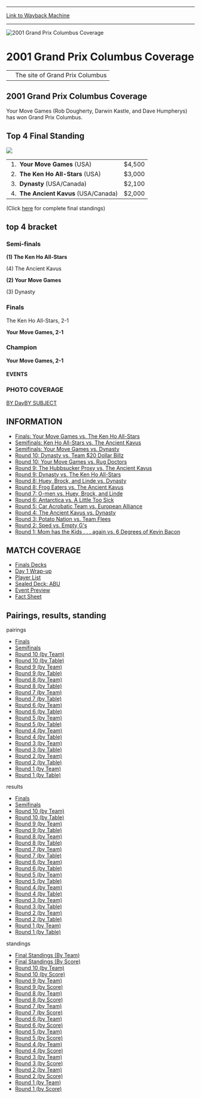 
---
[Link to Wayback Machine](https://web.archive.org/web/20160303193942/http://magic.wizards.com/en/events/coverage/gpcol01)

[_metadata_:description]:- "2001 Grand Prix Columbus Coverage"
[_metadata_:generator]:- "Drupal 7 (http://drupal.org)"
[_metadata_:node]:- "806056"
[_metadata_:source]:- "div-block-system-main"
[_metadata_:title]:- "2001 Grand Prix Columbus Coverage"
[_metadata_:wayback_capture_timestamp]:- "2016-03-03 19:39:42"
[_metadata_:wayback_raw_url]:- "https://web.archive.org/web/20160303193942id_/http://magic.wizards.com/en/events/coverage/gpcol01"
[_metadata_:wayback_url]:- "http://magic.wizards.com/en/events/coverage/gpcol01"
---







![2001 Grand Prix Columbus Coverage](https://media.magic.wizards.com/images/banner/large_1_4.jpg)





2001 Grand Prix Columbus Coverage
=================================














|  |  |
| --- | --- |
|  | The site of Grand Prix Columbus |

2001 Grand Prix Columbus Coverage
---------------------------------


Your Move Games (Rob Dougherty, Darwin Kastle, and Dave Humpherys) has won Grand Prix Columbus.


Top 4 Final Standing
--------------------


![](https://media.magic.wizards.com/image_legacy_migration/sideboard/images/GPCOLU01/497.jpg)

|  |  |
| --- | --- |
|  1.  **Your Move Games** (USA) | $4,500 |
|  2.  **The Ken Ho All-Stars** (USA) | $3,000 |
|  3.  **Dynasty** (USA/Canada) | $2,100 |
|  4.  **The Ancient Kavus** (USA/Canada) | $2,000 |

(Click [here](/en/articles/archive/feature/final-standings-score-2015-10-15) for complete final standings)


top 4 bracket
-------------





### Semi-finals





**(1) The Ken Ho All-Stars**




(4) The Ancient Kavus






**(2) Your Move Games**




(3) Dynasty







### Finals





The Ken Ho All-Stars, 2-1




**Your Move Games, 2-1**







### Champion





**Your Move Games, 2-1**














#### EVENTS


### PHOTO COVERAGE


[BY Day](/en/articles/archive/feature/2001-grand-prix-columbus-2015-10-15)[BY SUBJECT](/en/articles/archive/feature/2001-grand-prix-columbus-2015-10-15)









INFORMATION
-----------


* [Finals: Your Move Games vs. The Ken Ho All-Stars](/en/articles/archive/feature/finals-your-move-games-vs-ken-ho-all-stars-2015-10-15)
* [Semifinals: Ken Ho All-Stars vs. The Ancient Kavus](/en/articles/archive/feature/semifinals-ken-ho-all-stars-vs-ancient-kavus-2015-10-15)
* [Semifinals: Your Move Games vs. Dynasty](/en/articles/archive/feature/semifinals-your-move-games-vs-dynasty-2015-10-15)
* [Round 10: Dynasty vs. Team $20 Dollar Billz](/en/articles/archive/feature/round-10-dynasty-vs-team-20-dollar-billz-2015-10-15)
* [Round 10: Your Move Games vs. Rug Doctors](/en/articles/archive/feature/round-10-your-move-games-vs-rug-doctors-2015-10-15)
* [Round 9: The Hubbsucker Proxy vs. The Ancient Kavus](/en/articles/archive/feature/round-9-hubbsucker-proxy-vs-ancient-kavus-2015-10-15)
* [Round 9: Dynasty vs. The Ken Ho All-Stars](/en/articles/archive/feature/round-9-dynasty-vs-ken-ho-all-stars-2015-10-15)
* [Round 8: Huey, Brock, and Linde vs. Dynasty](/en/articles/archive/feature/round-8-huey-brock-and-linde-vs-dynasty-2015-10-15)
* [Round 8: Frog Eaters vs. The Ancient Kavus](/en/articles/archive/feature/round-8-frog-eaters-vs-ancient-kavus-2015-10-15)
* [Round 7: O-men vs. Huey, Brock, and Linde](/en/articles/archive/feature/round-7-o-men-vs-huey-brock-and-linde-2015-10-15)
* [Round 6: Antarctica vs. A Little Too Sick](/en/articles/archive/feature/round-6-antarctica-vs-little-too-sick-2015-10-15)
* [Round 5: Car Acrobatic Team vs. European Alliance](/en/articles/archive/feature/round-5-car-acrobatic-team-vs-european-alliance-2015-10-15)
* [Round 4: The Ancient Kavus vs. Dynasty](/en/articles/archive/feature/round-4-ancient-kavus-vs-dynasty-2015-10-15)
* [Round 3: Potato Nation vs. Team Flees](/en/articles/archive/feature/round-3-potato-nation-vs-team-flees-2015-10-15)
* [Round 2: Sped vs. Empty G's](/en/articles/archive/feature/round-2-sped-vs-empty-gs-2015-10-15)
* [Round 1: Mom has the Kids . . . again vs. 6 Degrees of Kevin Bacon](/en/articles/archive/feature/round-1-mom-has-kids-again-vs-6-degrees-kevin-bacon-2015-10-15)


MATCH COVERAGE
--------------


* [Finals Decks](/en/articles/archive/feature/finals-decks-2015-10-15)
* [Day 1 Wrap-up](/en/articles/archive/feature/day-1-wrap-2015-10-15)
* [Player List](/en/articles/archive/feature/grand-prix%C2%96columbus-player-list-2015-10-15)
* [Sealed Deck: ABU](/en/articles/archive/feature/team-alphabetaunlimitedcom-sealed-decks-2015-10-15)
* [Event Preview](/en/articles/archive/feature/grand-prix%C2%96columbus-preview-2015-10-15)
* [Fact Sheet](/en/articles/archive/feature/2001-grand-prix-columbus-coverage-2015-10-15)


Pairings, results, standing
---------------------------



pairings


* [Finals](/en/articles/archive/feature/finals-pairing-2015-10-15)
* [Semifinals](/en/articles/archive/feature/semifinal-pairings-2015-10-15)
* [Round 10 (by Team)](/en/articles/archive/feature/round-10-pairings-team-2015-10-15)
* [Round 10 (by Table)](/en/articles/archive/feature/round-10-pairings-table-2015-10-15)
* [Round 9 (by Team)](/en/articles/archive/feature/round-9-pairings-team-2015-10-15)
* [Round 9 (by Table)](/en/articles/archive/feature/round-9-pairings-table-2015-10-15)
* [Round 8 (by Team)](/en/articles/archive/feature/round-8-pairings-team-2015-10-15)
* [Round 8 (by Table)](/en/articles/archive/feature/round-8-pairings-table-2015-10-15)
* [Round 7 (by Team)](/en/articles/archive/feature/round-7-pairings-team-2015-10-15)
* [Round 7 (by Table)](/en/articles/archive/feature/round-7-pairings-table-2015-10-15)
* [Round 6 (by Team)](/en/articles/archive/feature/round-6-pairings-team-2015-10-15)
* [Round 6 (by Table)](/en/articles/archive/feature/round-6-pairings-table-2015-10-15)
* [Round 5 (by Team)](/en/articles/archive/feature/round-5-pairings-team-2015-10-15)
* [Round 5 (by Table)](/en/articles/archive/feature/round-5-pairings-table-2015-10-15)
* [Round 4 (by Team)](/en/articles/archive/feature/round-4-pairings-team-2015-10-15)
* [Round 4 (by Table)](/en/articles/archive/feature/round-4-pairings-table-2015-10-15)
* [Round 3 (by Team)](/en/articles/archive/feature/round-3-pairings-team-2015-10-15)
* [Round 3 (by Table)](/en/articles/archive/feature/round-3-pairings-table-2015-10-15)
* [Round 2 (by Team)](/en/articles/archive/feature/round-2-pairings-team-2015-10-15)
* [Round 2 (by Table)](/en/articles/archive/feature/round-2-pairings-table-2015-10-15)
* [Round 1 (by Team)](/en/articles/archive/feature/round-1-pairings-team-2015-10-15)
* [Round 1 (by Table)](/en/articles/archive/feature/round-1-pairings-table-2015-10-15)


results


* [Finals](/en/articles/archive/feature/finals-result-2015-10-15)
* [Semifinals](/en/articles/archive/feature/semifinal-results-2015-10-15)
* [Round 10 (by Team)](/en/articles/archive/feature/round-10-results-team-2015-10-15)
* [Round 10 (by Table)](/en/articles/archive/feature/round-10-results-table-2015-10-15)
* [Round 9 (by Team)](/en/articles/archive/feature/round-9-results-team-2015-10-15)
* [Round 9 (by Table)](/en/articles/archive/feature/round-9-results-table-2015-10-15)
* [Round 8 (by Team)](/en/articles/archive/feature/round-8-results-team-2015-10-15)
* [Round 8 (by Table)](/en/articles/archive/feature/round-8-results-table-2015-10-15)
* [Round 7 (by Team)](/en/articles/archive/feature/round-7-results-team-2015-10-15)
* [Round 7 (by Table)](/en/articles/archive/feature/round-7-results-table-2015-10-15)
* [Round 6 (by Team)](/en/articles/archive/feature/round-6-results-team-2015-10-15)
* [Round 6 (by Table)](/en/articles/archive/feature/round-6-results-table-2015-10-15)
* [Round 5 (by Team)](/en/articles/archive/feature/round-5-results-team-2015-10-15)
* [Round 5 (by Table)](/en/articles/archive/feature/round-5-results-table-2015-10-15)
* [Round 4 (by Team)](/en/articles/archive/feature/round-4-results-team-2015-10-15)
* [Round 4 (by Table)](/en/articles/archive/feature/round-4-results-table-2015-10-15)
* [Round 3 (by Team)](/en/articles/archive/feature/round-3-results-team-2015-10-15)
* [Round 3 (by Table)](/en/articles/archive/feature/round-3-results-table-2015-10-15)
* [Round 2 (by Team)](/en/articles/archive/feature/round-2-results-team-2015-10-15)
* [Round 2 (by Table)](/en/articles/archive/feature/round-2-results-table-2015-10-15)
* [Round 1 (by Team)](/en/articles/archive/feature/round-1-results-team-2015-10-15)
* [Round 1 (by Table)](/en/articles/archive/feature/round-1-results-table-2015-10-15)


standings


* [Final Standings (By Team)](/en/articles/archive/feature/final-standings-team-2015-10-15)
* [Final Standings (By Score)](/en/articles/archive/feature/final-standings-score-2015-10-15)
* [Round 10 (by Team)](/en/articles/archive/feature/round-10-standings-team-2015-10-15)
* [Round 10 (by Score)](/en/articles/archive/feature/round-10-standings-score-2015-10-15)
* [Round 9 (by Team)](/en/articles/archive/feature/round-9-standings-team-2015-10-15)
* [Round 9 (by Score)](/en/articles/archive/feature/round-9-standings-score-2015-10-15)
* [Round 8 (by Team)](/en/articles/archive/feature/round-8-standings-team-2015-10-15)
* [Round 8 (by Score)](/en/articles/archive/feature/round-8-standings-score-2015-10-15)
* [Round 7 (by Team)](/en/articles/archive/feature/round-7-standings-team-2015-10-15)
* [Round 7 (by Score)](/en/articles/archive/feature/round-7-standings-score-2015-10-15)
* [Round 6 (by Team)](/en/articles/archive/feature/round-6-standings-team-2015-10-15)
* [Round 6 (by Score)](/en/articles/archive/feature/round-6-standings-score-2015-10-15)
* [Round 5 (by Team)](/en/articles/archive/feature/round-5-standings-team-2015-10-15)
* [Round 5 (by Score)](/en/articles/archive/feature/round-5-standings-score-2015-10-15)
* [Round 4 (by Team)](/en/articles/archive/feature/round-4-standings-team-2015-10-15)
* [Round 4 (by Score)](/en/articles/archive/feature/round-4-standings-score-2015-10-15)
* [Round 3 (by Team)](/en/articles/archive/feature/round-3-standings-team-2015-10-15)
* [Round 3 (by Score)](/en/articles/archive/feature/round-3-standings-score-2015-10-15)
* [Round 2 (by Team)](/en/articles/archive/feature/round-2-standings-team-2015-10-15)
* [Round 2 (by Score)](/en/articles/archive/feature/round-2-standings-score-2015-10-15)
* [Round 1 (by Team)](/en/articles/archive/feature/round-1-standings-team-2015-10-15)
* [Round 1 (by Score)](/en/articles/archive/feature/round-1-standings-score-2015-10-15)



 

